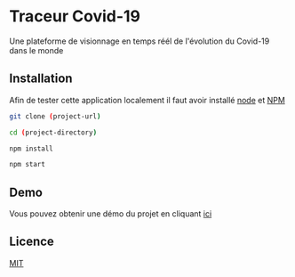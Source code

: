 # Traceur Covid-19

Une plateforme de visionnage en temps réél de l'évolution du Covid-19 dans le monde

## Installation

Afin de tester cette application localement il faut avoir installé [node](https://nodejs.org/) et [NPM](https://www.npmjs.com/)

```bash
git clone (project-url)
```

```bash
cd (project-directory)
```

```bash
npm install
```

```bash
npm start
```

## Demo

Vous pouvez obtenir une démo du projet en cliquant [ici](https://traceur-covid-19.netlify.app/)

## Licence

[MIT](https://choosealicense.com/licenses/mit/)

